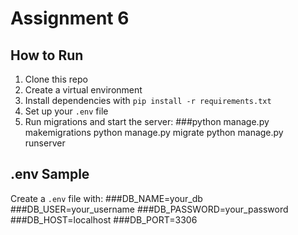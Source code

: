 # Assignment 6

## How to Run
1. Clone this repo
2. Create a virtual environment
3. Install dependencies with `pip install -r requirements.txt`
4. Set up your `.env` file
5. Run migrations and start the server:
###python manage.py makemigrations python manage.py migrate python manage.py runserver


## .env Sample
Create a `.env` file with:
###DB_NAME=your_db 
###DB_USER=your_username 
###DB_PASSWORD=your_password 
###DB_HOST=localhost 
###DB_PORT=3306
